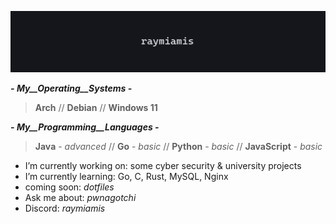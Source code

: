 ![banner](https://github.com/raymiamis/raymiamis/blob/main/raymiamis_banner.png)

***- _My__Operating__Systems_ -***

> **Arch** // **Debian** // **Windows 11**

  
***- _My__Programming__Languages_ -***

> **Java** - *advanced* // **Go** - *basic* // **Python** - *basic* //  **JavaScript** - *basic*

  
- I’m currently working on: some cyber security & university projects
- I’m currently learning: Go, C, Rust, MySQL, Nginx
- coming soon: *dotfiles*
- Ask me about: *pwnagotchi*
- Discord: *raymiamis*
